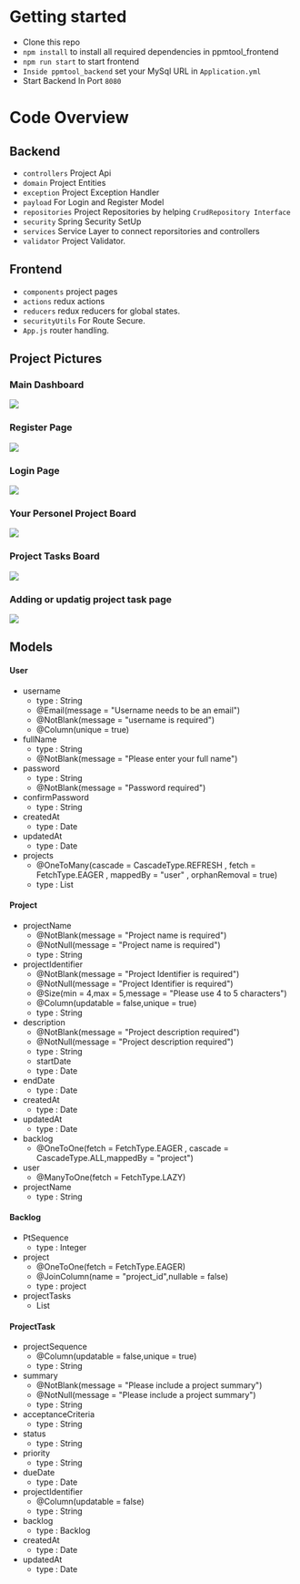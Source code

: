 
# Getting started

- Clone this repo
- `npm install` to install all required dependencies in ppmtool_frontend
- `npm run start` to start frontend
- `Inside ppmtool_backend` set your MySql URL in `Application.yml`
- Start Backend In Port `8080`

# Code Overview

## Backend
- `controllers` Project Api
- `domain` Project Entities
- `exception` Project Exception Handler
- `payload` For Login and Register Model
- `repositories` Project Repositories by helping `CrudRepository Interface`
- `security` Spring Security SetUp
- `services` Service Layer to connect reporsitories and controllers
- `validator` Project Validator.

## Frontend

- `components` project pages
- `actions` redux actions
- `reducers` redux reducers for global states.
- `securityUtils`  For Route Secure.
- `App.js` router handling.

## Project Pictures

### Main Dashboard
<a href="https://resimyukle.xyz/i/MyySb7"><img src="https://i.resimyukle.xyz/MyySb7.png" /></a>

### Register Page
<a href="https://resimyukle.xyz/i/RbCWQe"><img src="https://i.resimyukle.xyz/RbCWQe.png" /></a>

### Login Page
<a href="https://resimyukle.xyz/i/2BW64O"><img src="https://i.resimyukle.xyz/2BW64O.png" /></a>

### Your Personel Project Board
<a href="https://resimyukle.xyz/i/1OP3Vz"><img src="https://i.resimyukle.xyz/1OP3Vz.png" /></a>

### Project Tasks Board
<a href="https://resimyukle.xyz/i/O8a5IU"><img src="https://i.resimyukle.xyz/O8a5IU.png" /></a>

### Adding or updatig project task page
<a href="https://resimyukle.xyz/i/CLeNCC"><img src="https://i.resimyukle.xyz/CLeNCC.png" /></a>

## Models
#### User
- username
  * type : String
  * @Email(message = "Username needs to be an email")
  * @NotBlank(message = "username is required")
  * @Column(unique = true)
- fullName
  * type : String
  * @NotBlank(message = "Please enter your full name")
- password
  * type : String
  * @NotBlank(message = "Password required")
- confirmPassword
  * type : String
- createdAt
  * type : Date
- updatedAt
  * type : Date
- projects 
  * @OneToMany(cascade = CascadeType.REFRESH , fetch = FetchType.EAGER , mappedBy = "user" , orphanRemoval = true)
  * type : List

#### Project

- projectName
  * @NotBlank(message = "Project name is required")
  * @NotNull(message = "Project name is required")
  * type : String
- projectIdentifier 
  * @NotBlank(message = "Project Identifier is required")
  * @NotNull(message = "Project Identifier is required")
  * @Size(min = 4,max = 5,message = "Please use 4 to 5 characters")
  * @Column(updatable = false,unique = true)
  * type : String
- description
  * @NotBlank(message = "Project description required")
  * @NotNull(message = "Project description required")
  * type : String
  - startDate
  * type : Date
- endDate
  * type : Date
- createdAt
  * type : Date
- updatedAt
  * type : Date
- backlog
  * @OneToOne(fetch = FetchType.EAGER , cascade = CascadeType.ALL,mappedBy = "project")
- user
  * @ManyToOne(fetch = FetchType.LAZY)
- projectName
  * type : String

#### Backlog
- PtSequence
  * type : Integer
- project
  * @OneToOne(fetch = FetchType.EAGER)
  * @JoinColumn(name = "project_id",nullable = false)
  * type : project
- projectTasks
  * List

#### ProjectTask

- projectSequence
  * @Column(updatable = false,unique = true)
  * type : String
- summary
  * @NotBlank(message = "Please include a project summary")
  * @NotNull(message = "Please include a project summary")
  * type : String
- acceptanceCriteria
  * type : String
- status
  * type : String
- priority
  * type : String
- dueDate
  * type : Date
- projectIdentifier
  * @Column(updatable = false)
  * type : String
- backlog
  * type : Backlog
- createdAt
  * type : Date
- updatedAt
  * type : Date
